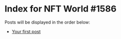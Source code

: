 # Index for NFT World #1586
Posts will be displayed in the order below:

- [Your first post](./001-first.md)

